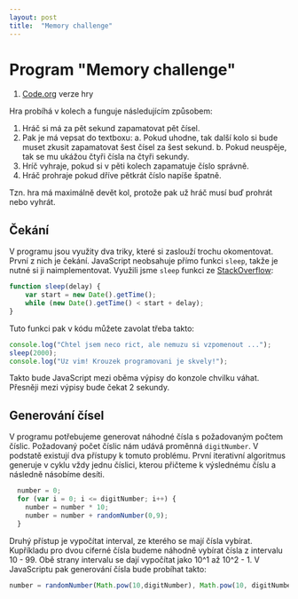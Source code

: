 ```yaml
---
layout: post
title:  "Memory challenge"
---
```

# Program "Memory challenge"

1.  [Code.org](https://studio.code.org/projects/applab/mbu_rC06TSKqfiraKegwSNAtKuePJ-c8Ivh79xyE7-I) verze hry

Hra probíhá v kolech a funguje následujícím způsobem:
1. Hráč si má za pět sekund zapamatovat pět čísel.
2. Pak je má vepsat do textboxu: 
  a. Pokud uhodne, tak další kolo si bude muset zkusit zapamatovat šest čísel za šest sekund.
  b. Pokud neuspěje, tak se mu ukážou čtyři čísla na čtyři sekundy.
3. Hríč vyhraje, pokud si v pěti kolech zapamatuje číslo správně.
6. Hráč prohraje pokud dříve pětkrát číslo napíše špatně.
 
Tzn. hra má maximálně devět kol, protože pak už hráč musí buď prohrát nebo vyhrát.

## Čekání
V programu jsou využity dva triky, které si zaslouží trochu okomentovat. První z nich je čekání. JavaScript neobsahuje přímo funkci `sleep`, takže je nutné si ji naimplementovat. Využili jsme `sleep` funkci ze [StackOverflow](https://stackoverflow.com/a/9748670/2091247):
```javascript
function sleep(delay) {
    var start = new Date().getTime();
    while (new Date().getTime() < start + delay);
}
```
Tuto funkci pak v kódu můžete zavolat třeba takto:
```javascript
console.log("Chtel jsem neco rict, ale nemuzu si vzpomenout ...");
sleep(2000);
console.log("Uz vim! Krouzek programovani je skvely!");
```
Takto bude JavaScript mezi oběma výpisy do konzole chvilku váhat. Přesněji mezi výpisy bude čekat 2 sekundy.

## Generování čísel
V programu potřebujeme generovat náhodné čísla s požadovaným počtem číslic. Požadovaný počet číslic nám udává proměnná `digitNumber`. V podstatě existují dva přístupy k tomuto problému. První iterativní algoritmus generuje v cyklu vždy jednu číslici, kterou přičteme k výslednému číslu a následně násobíme desíti.
```javascript
  number = 0;
  for (var i = 0; i <= digitNumber; i++) {
    number = number * 10;
    number = number + randomNumber(0,9);
  }  
```
Druhý přístup je vypočítat interval, ze kterého se mají čísla vybírat. Kupříkladu pro dvou ciferné čísla budeme náhodně vybírat čísla z intervalu 10 - 99. Obě strany intervalu se dají vypočítat jako 10^1 až 10^2 - 1. V JavaScriptu pak generování čísla bude probíhat takto:
```javascript
number = randomNumber(Math.pow(10,digitNumber), Math.pow(10, digitNumber + 1) - 1);
```
